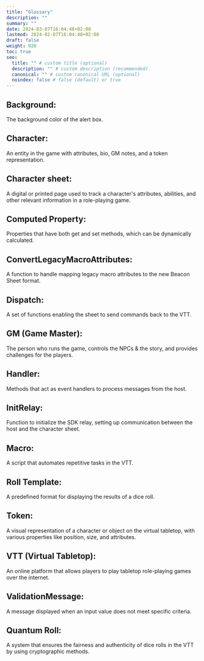 ```yaml
---
title: "Glossary"
description: ""
summary: ""
date: 2024-03-07T16:04:48+02:00
lastmod: 2024-02-07T16:04:48+02:00
draft: false
weight: 920
toc: true
seo:
  title: "" # custom title (optional)
  description: "" # custom description (recommended)
  canonical: "" # custom canonical URL (optional)
  noindex: false # false (default) or true
---
```


## Background: 
The background color of the alert box.

## Character: 
An entity in the game with attributes, bio, GM notes, and a token representation.

## Character sheet: 
A digital or printed page used to track a character's attributes, abilities, and other relevant information in a role-playing game.

## Computed Property: 
Properties that have both get and set methods, which can be dynamically calculated.

## ConvertLegacyMacroAttributes: 
A function to handle mapping legacy macro attributes to the new Beacon Sheet format.

## Dispatch: 
A set of functions enabling the sheet to send commands back to the VTT.

## GM (Game Master): 
The person who runs the game, controls the NPCs & the story, and provides challenges for the players.

## Handler: 
Methods that act as event handlers to process messages from the host.

## InitRelay: 
Function to initialize the SDK relay, setting up communication between the host and the character sheet.

## Macro: 
A script that automates repetitive tasks in the VTT.

## Roll Template: 
A predefined format for displaying the results of a dice roll.

## Token: 
A visual representation of a character or object on the virtual tabletop, with various properties like position, size, and attributes.

## VTT (Virtual Tabletop): 
An online platform that allows players to play tabletop role-playing games over the internet.

## ValidationMessage: 
A message displayed when an input value does not meet specific criteria.

## Quantum Roll: 
A system that ensures the fairness and authenticity of dice rolls in the VTT by using cryptographic methods.